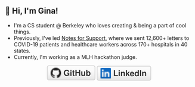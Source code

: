 ## 👋 Hi, I'm Gina!

- I'm a CS student @ Berkeley who loves creating & being a part of cool things.<br>
- Previously, I've led [Notes for Support](https://www.notesforsupport.org/), where we sent 12,600+ letters to COVID-19 patients and healthcare workers across 170+ hospitals in 40 states.<br>
- Currently, I'm working as a MLH hackathon judge.


<p align="center">
	<a href="https://github.com/amazihue"><img src="imgs/github.svg" alt="GitHub"></a>
	<a href="https://www.linkedin.com/in/gina-c-4bab4618a/"><img src="imgs/linkedin.svg" alt="LinkedIn"></a>
</p>
